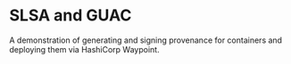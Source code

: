 # SLSA and GUAC
A demonstration of generating and signing provenance for containers and deploying them via HashiCorp Waypoint.
